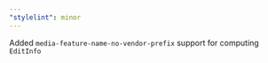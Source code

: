```yaml
---
"stylelint": minor
---
```


Added `media-feature-name-no-vendor-prefix` support for computing `EditInfo`
